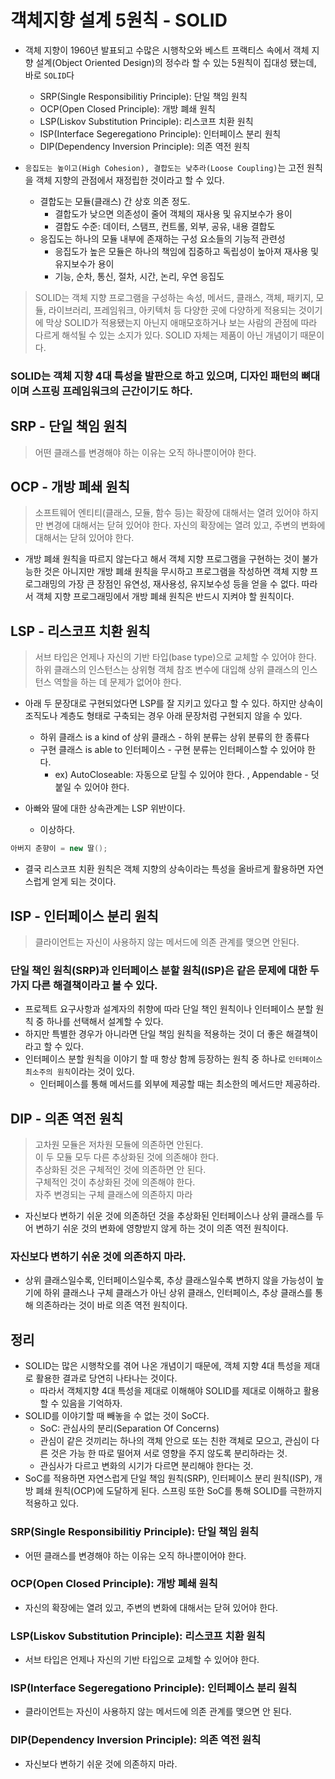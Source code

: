 # 객체지향 설계 5원칙 - SOLID
- 객체 지향이 1960년 발표되고 수많은 시행착오와 베스트 프랙티스 속에서 객체 지향 설계(Object Oriented Design)의 정수라 할 수 있는 5원칙이 집대성 됐는데, 바로 `SOLID`다
    - SRP(Single Responsibilitiy Principle): 단일 책임 원칙
    - OCP(Open Closed Principle): 개방 폐쇄 원칙
    - LSP(Liskov Substitution Principle): 리스코프 치환 원칙
    - ISP(Interface Segeregationo Principle): 인터페이스 분리 원칙
    - DIP(Dependency Inversion Principle): 의존 역전 원칙

- `응집도는 높이고(High Cohesion), 결합도는 낮추라(Loose Coupling)`는 고전 원칙을 객체 지향의 관점에서 재정립한 것이라고 할 수 있다.
    - 결합도는 모듈(클래스) 간 상호 의존 정도.
        - 결합도가 낮으면 의존성이 줄어 객체의 재사용 및 유지보수가 용이
        - 결합도 수준: 데이터, 스탬프, 컨트롤, 외부, 공유, 내용 결합도
    - 응집도는 하나의 모듈 내부에 존재하는 구성 요소들의 기능적 관련성
        - 응집도가 높은 모듈은 하나의 책임에 집중하고 독립성이 높아져 재사용 및 유지보수가 용이
        - 기능, 순차, 통신, 절차, 시간, 논리, 우연 응집도

> SOLID는 객체 지향 프로그램을 구성하는 속성, 메서드, 클래스, 객체, 패키지, 모듈, 라이브러리, 프레임워크, 아키텍처 등 다양한 곳에 다양하게 적용되는 것이기에 막상 SOLID가 적용됐는지 아닌지 애매모호하거나 보는 사람의 관점에 따라 다르게 해석될 수 있는 소지가 있다. SOLID 자체는 제품이 아닌 개념이기 때문이다.

### SOLID는 객체 지향 4대 특성을 발판으로 하고 있으며, 디자인 패턴의 뼈대이며 스프링 프레임워크의 근간이기도 하다.

## SRP - 단일 책임 원칙
> 어떤 클래스를 변경해야 하는 이유는 오직 하나뿐이어야 한다.

## OCP - 개방 폐쇄 원칙
> 소프트웨어 엔티티(클래스, 모듈, 함수 등)는 확장에 대해서는 열려 있어야 하지만 변경에 대해서는 닫혀 있어야 한다.
> 자신의 확장에는 열려 있고, 주변의 변화에 대해서는 닫혀 있어야 한다.

- 개방 폐쇄 원칙을 따르지 않는다고 해서 객체 지향 프로그램을 구현하는 것이 불가능한 것은 아니지만 개방 폐쇄 원칙을 무시하고 프로그램을 작성하면 객체 지향 프로그래밍의 가장 큰 장점인 유연성, 재사용성, 유지보수성 등을 얻을 수 없다. 따라서 객체 지향 프로그래밍에서 개방 폐쇄 원칙은 반드시 지켜야 할 원칙이다.

## LSP - 리스코프 치환 원칙
> 서브 타입은 언제나 자신의 기반 타입(base type)으로 교체할 수 있어야 한다.
> 하위 클래스의 인스턴스는 상위형 객체 참조 변수에 대입해 상위 클래스의 인스턴스 역할을 하는 데 문제가 없어야 한다.

- 아래 두 문장대로 구현되었다면 LSP를 잘 지키고 있다고 할 수 있다. 하지만 상속이 조직도나 계층도 형태로 구축되는 경우 아래 문장처럼 구현되지 않을 수 있다.
    - 하위 클래스 is a kind of 상위 클래스 - 하위 분류는 상위 분류의 한 종류다
    - 구현 클래스 is able to 인터페이스 - 구현 분류는 인터페이스할 수 있어야 한다.
        - ex) AutoCloseable: 자동으로 닫힐 수 있어야 한다. , Appendable - 덧붙일 수 있어야 한다.

- 아빠와 딸에 대한 상속관계는 LSP 위반이다.
    - 이상하다.
``` java
아버지 춘향이 = new 딸();
```

- 결국 리스코프 치환 원칙은 객체 지향의 상속이라는 특성을 올바르게 활용하면 자연스럽게 얻게 되는 것이다.

## ISP - 인터페이스 분리 원칙
> 클라이언트는 자신이 사용하지 않는 메서드에 의존 관계를 맺으면 안된다.

### 단일 책인 원칙(SRP)과 인터페이스 분할 원칙(ISP)은 같은 문제에 대한 두 가지 다른 해결책이라고 볼 수 있다.

- 프로젝트 요구사항과 설계자의 취향에 따라 단일 책인 원칙이나 인터페이스 분할 원칙 중 하나를 선택해서 설계할 수 있다.
- 하지만 특별한 경우가 아니라면 단일 책임 원칙을 적용하는 것이 더 좋은 해결책이라고 할 수 있다.
- 인터페이스 분할 원칙을 이야기 할 때 항상 함께 등장하는 원칙 중 하나로 `인터페이스 최소주의 원칙`이라는 것이 있다.
    - 인터페이스를 통해 메서드를 외부에 제공할 때는 최소한의 메서드만 제공하라.

## DIP - 의존 역전 원칙
> 고차원 모듈은 저차원 모듈에 의존하면 안된다. <br>
> 이 두 모듈 모두 다른 추상화된 것에 의존해야 한다. <br>
> 추상화된 것은 구체적인 것에 의존하면 안 된다. <br>
> 구체적인 것이 추상화된 것에 의존해야 한다. <br>
> 자주 변경되는 구체 클래스에 의존하지 마라

- 자신보다 변하기 쉬운 것에 의존하던 것을 추상화된 인터페이스나 상위 클래스를 두어 변하기 쉬운 것의 변화에 영향받지 않게 하는 것이 의존 역전 원칙이다.

### 자신보다 변하기 쉬운 것에 의존하지 마라.

- 상위 클래스일수록, 인터페이스일수록, 추상 클래스일수록 변하지 않을 가능성이 높기에 하위 클래스나 구체 클래스가 아닌 상위 클래스, 인터페이스, 추상 클래스를 통해 의존하라는 것이 바로 의존 역전 원칙이다.

## 정리
- SOLID는 많은 시행착오를 겪어 나온 개념이기 때문에, 객체 지향 4대 특성을 제대로 활용한 결과로 당연히 나타나는 것이다.
    - 따라서 객체지향 4대 특성을 제대로 이해해야 SOLID를 제대로 이해하고 활용할 수 있음을 기억하자.
- SOLID를 이야기할 때 빼놓을 수 없는 것이 SoC다.
    - SoC: 관심사의 분리(Separation Of Concerns)
    - 관심이 같은 것끼리는 하나의 객체 안으로 또는 친한 객체로 모으고, 관심이 다른 것은 가능 한 따로 떨어져 서로 영향을 주지 않도록 분리하라는 것.
    - 관심사가 다르고 변화의 시기가 다르면 분리해야 한다는 것.
- SoC를 적용하면 자연스럽게 단일 책임 원칙(SRP), 인터페이스 분리 원칙(ISP), 개방 폐쇄 원칙(OCP)에 도달하게 된다. 스프링 또한 SoC를 통해 SOLID를 극한까지 적용하고 있다.

### SRP(Single Responsibilitiy Principle): 단일 책임 원칙
- 어떤 클래스를 변경해야 하는 이유는 오직 하나뿐이어야 한다.
### OCP(Open Closed Principle): 개방 폐쇄 원칙
- 자신의 확장에는 열려 있고, 주변의 변화에 대해서는 닫혀 있어야 한다.
### LSP(Liskov Substitution Principle): 리스코프 치환 원칙
- 서브 타입은 언제나 자신의 기반 타입으로 교체할 수 있어야 한다.
### ISP(Interface Segeregationo Principle): 인터페이스 분리 원칙
- 클라이언트는 자신이 사용하지 않는 메서드에 의존 관계를 맺으면 안 된다.
### DIP(Dependency Inversion Principle): 의존 역전 원칙
- 자신보다 변하기 쉬운 것에 의존하지 마라.
